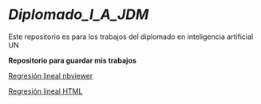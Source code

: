 # ***Diplomado_I_A_JDM***
Este repositorio es para los trabajos del diplomado en inteligencia artificial UN

**Repositorio para guardar mis trabajos**


[Regresión lineal nbviewer](https://nbviewer.jupyter.org/github/QcoJuanDavidMarin/repo_Diplomado_I_A/blob/main/RegresionLinealJDM.ipynb)


[Regresión lineal HTML](https://github.com/QcoJuanDavidMarin/repo_Diplomado_I_A/blob/main/RegresionLinealJDM.html)
